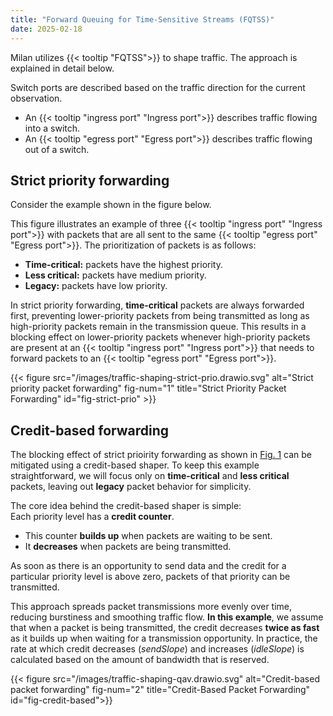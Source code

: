 ```yaml
---
title: "Forward Queuing for Time-Sensitive Streams (FQTSS)"
date: 2025-02-18
---
```


Milan utilizes {{< tooltip "FQTSS">}} to shape traffic. The approach is explained in detail below.

Switch ports are described based on the traffic direction for the current observation.  
- An {{< tooltip "ingress port" "Ingress port">}} describes traffic flowing into a switch.  
- An {{< tooltip "egress port" "Egress port">}} describes traffic flowing out of a switch.  

## Strict priority forwarding

Consider the example shown in the figure below.

This figure illustrates an example of three {{< tooltip "ingress port" "Ingress port">}} with packets that are all sent to the same {{< tooltip "egress port" "Egress port">}}. The prioritization of packets is as follows:

- **Time-critical:** packets have the highest priority.
- **Less critical:** packets have medium priority.
- **Legacy:** packets have low priority.

In strict priority forwarding, **time-critical** packets are always forwarded first, preventing lower-priority packets from being transmitted as long as high-priority packets remain in the transmission queue. This results in a blocking effect on lower-priority packets whenever high-priority packets are present at an {{< tooltip "ingress port" "Ingress port">}} that needs to forward packets to an {{< tooltip "egress port" "Egress port">}}.

{{< figure src="/images/traffic-shaping-strict-prio.drawio.svg" alt="Strict priority packet forwarding" fig-num="1" title="Strict Priority Packet Forwarding" id="fig-strict-prio" >}}


## Credit-based forwarding

The blocking effect of strict prioirity forwarding as shown in  [Fig. 1](#fig-strict-prio) can be mitigated using a credit-based shaper. To keep this example straightforward, we will focus only on **time-critical** and **less critical** packets, leaving out **legacy** packet behavior for simplicity.

The core idea behind the credit-based shaper is simple:  
Each priority level has a **credit counter**.  
- This counter **builds up** when packets are waiting to be sent.  
- It **decreases** when packets are being transmitted.  

As soon as there is an opportunity to send data and the credit for a particular priority level is above zero, packets of that priority can be transmitted.

This approach spreads packet transmissions more evenly over time, reducing burstiness and smoothing traffic flow. **In this example**, we assume that when a packet is being transmitted, the credit decreases **twice as fast** as it builds up when waiting for a transmission opportunity. In practice, the rate at which credit decreases (*sendSlope*) and increases (*idleSlope*) is calculated based on the amount of bandwidth that is reserved.

{{< figure src="/images/traffic-shaping-qav.drawio.svg" alt="Credit-based packet forwarding" fig-num="2" title="Credit-Based Packet Forwarding" id="fig-credit-based">}}


